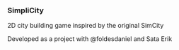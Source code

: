 ### SimpliCity

2D city building game inspired by the original SimCity

Developed as a project with @foldesdaniel and Sata Erik

